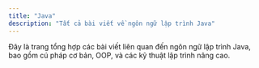 ```yaml
---
title: "Java"
description: "Tất cả bài viết về ngôn ngữ lập trình Java"
---
```


Đây là trang tổng hợp các bài viết liên quan đến ngôn ngữ lập trình Java, bao gồm cú pháp cơ bản, OOP, và các kỹ thuật lập trình nâng cao.